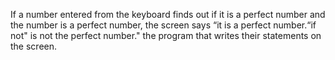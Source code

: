If a number entered from the keyboard finds out if it is a perfect number and the number is a perfect number,
the screen says “it is a perfect number.“if not" is not the perfect number." 
the program that writes their statements on the screen.
